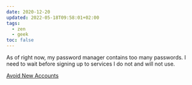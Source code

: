 ```yaml
---
date: 2020-12-20
updated: 2022-05-18T09:58:01+02:00
tags:
  - zen
  - geek
toc: false
---
```

As of right now, my password manager contains too many passwords. I need to wait before signing up to services I do not and will not use.

[Avoid New Accounts](https://www.privacyguides.org/basics/account-deletion/#avoid-new-accounts 'Account Deletion > Avoid New Accounts - Privacy Guides')